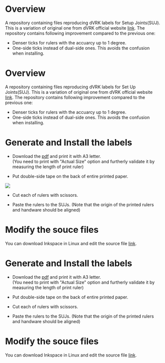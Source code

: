 # Overview

A repository containing files reproducing dVRK labels for Setup Joints(SUJ). This is a variation of original one from dVRK official website [link](https://github.com/jhu-dvrk/sawIntuitiveResearchKit/wiki/Full-da-Vinci#setup-joints). The repository contains following improvement compared to the previous one:

- Denser ticks for rulers with the accuarcy up to 1 degree.
- One-side ticks instead of dual-side ones. This avoids the confusion when installing.
# Overview

A repository containing files reproducing dVRK labels for Set Up Joints(SUJ). This is a variation of original one from dVRK official website [link](https://github.com/jhu-dvrk/sawIntuitiveResearchKit/wiki/Full-da-Vinci#setup-joints). The repository contains following improvement compared to the previous one:

- Denser ticks for rulers with the accuarcy up to 1 degree.
- One-side ticks instead of dual-side ones. This avoids the confusion when installing.


# Generate and Install the labels

- Download the [pdf](https://github.com/CUHK-BRME/dvrk_suj_rulers/blob/master/dvrkRulers.pdf) and print it with A3 letter.  
(You need to print with "Actual Size" option and furtherly validate it by measuring the length of print ruler)

- Put double-side tape on the back of entire printed paper. 


![](https://github.com/CUHK-BRME/dvrk_suj_rulers/wiki/media/two-side_tape.jpg )

- Cut each of rulers with scissors.

- Paste the rulers to the SUJs. 
(Note that the origin of the printed rulers and handware should be aligned)


# Modify the souce files
You can download Inkspace in Linux and edit the source file [link](https://github.com/CUHK-BRME/dvrk_suj_rulers/blob/master/suj-labels.svg). 

# Generate and Install the labels

- Download the [pdf](https://github.com/CUHK-BRME/dvrk_suj_rulers/blob/master/dvrkRulers.pdf) and print it with A3 letter.  
(You need to print with "Actual Size" option and furtherly validate it by measuring the length of print ruler)

- Put double-side tape on the back of entire printed paper. 

- Cut each of rulers with scissors.

- Paste the rulers to the SUJs. 
(Note that the origin of the printed rulers and handware should be aligned)


# Modify the souce files
You can download Inkspace in Linux and edit the source file [link](https://github.com/CUHK-BRME/dvrk_suj_rulers/blob/master/suj-labels.svg). 
